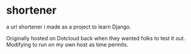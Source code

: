 shortener
=========

a url shortener i made as a project to learn Django.

Originally hosted on Dotcloud back when they wanted folks to test it out. 
Modifying to run on my own host as time permits.
